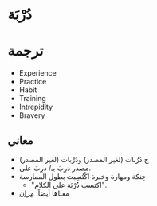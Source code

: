 
# دُرْبَة

# ترجمة

* Experience
* Practice
* Habit
* Training
* Intrepidity
* Bravery

## معاني

* ج دُرُبات (لغير المصدر) ودُرْبات (لغير المصدر)
* مصدر درِبَ بـ/ درِبَ على.
* حِنكة ومهارة وخبرة اكْتُسِبت بطول الممارسة 
	* "اكتسب دُرْبَة على الكلام".
* معناها أيضاً: [مِران](https://www.arabdict.com/ar/english-arabic/%D8%A7%D9%84%D9%85%D8%B1%D8%A7%D9%86)